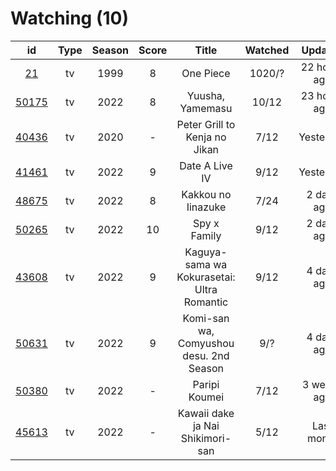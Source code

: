 # Watching (10)

|                      id                      | Type | Season | Score |                    Title                   | Watched |    Updated   | Start date |
| :------------------------------------------: | :--: | :----: | :---: | :----------------------------------------: | :-----: | :----------: | :--------: |
|    [21](https://myanimelist.net/anime/21)    |  tv  |  1999  |   8   |                  One Piece                 |  1020/? | 22 hours ago | 01/01/2014 |
| [50175](https://myanimelist.net/anime/50175) |  tv  |  2022  |   8   |              Yuusha, Yamemasu              |  10/12  | 23 hours ago | 04/06/2022 |
| [40436](https://myanimelist.net/anime/40436) |  tv  |  2020  |   -   |        Peter Grill to Kenja no Jikan       |   7/12  |   Yesterday  | 05/13/2022 |
| [41461](https://myanimelist.net/anime/41461) |  tv  |  2022  |   9   |               Date A Live IV               |   9/12  |   Yesterday  | 04/08/2022 |
| [48675](https://myanimelist.net/anime/48675) |  tv  |  2022  |   8   |             Kakkou no Iinazuke             |   7/24  |  2 days ago  | 04/25/2022 |
| [50265](https://myanimelist.net/anime/50265) |  tv  |  2022  |   10  |                Spy x Family                |   9/12  |  2 days ago  | 04/09/2022 |
| [43608](https://myanimelist.net/anime/43608) |  tv  |  2022  |   9   | Kaguya-sama wa Kokurasetai: Ultra Romantic |   9/12  |  4 days ago  | 04/09/2022 |
| [50631](https://myanimelist.net/anime/50631) |  tv  |  2022  |   9   |   Komi-san wa, Comyushou desu. 2nd Season  |   9/?   |  4 days ago  | 04/07/2022 |
| [50380](https://myanimelist.net/anime/50380) |  tv  |  2022  |   -   |                Paripi Koumei               |   7/12  |  3 weeks ago | 05/01/2022 |
| [45613](https://myanimelist.net/anime/45613) |  tv  |  2022  |   -   |      Kawaii dake ja Nai Shikimori-san      |   5/12  |  Last month  | 04/10/2022 |